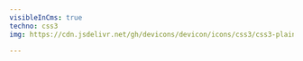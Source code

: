```yaml
---
visibleInCms: true
techno: css3
img: https://cdn.jsdelivr.net/gh/devicons/devicon/icons/css3/css3-plain.svg

---
```

